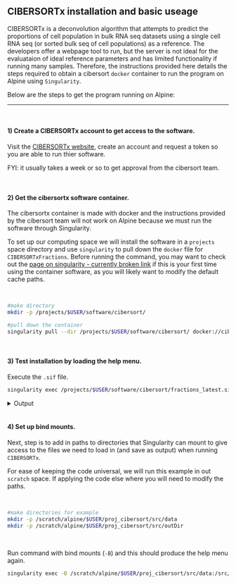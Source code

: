 ## CIBERSORTx installation and basic useage

CIBERSORTx is a deconvolution algorithm that attempts to predict the proportions of cell population in bulk RNA seq datasets using a single cell RNA seq (or sorted bulk seq of cell populations) as a reference. The developers offer a webpage tool to run, but the server is not ideal for the evaluataion of ideal reference parameters and has limited functionality if running many samples. Therefore, the instructions provided here details the steps required to obtain a cibersort `docker` container to run the program on Alpine using `Singularity`.

Below are the steps to get the program running on Alpine:  

---

<br>

#### 1) Create a CIBERSORTx account to get access to the software.

Visit the [CIBERSORTx website](https://cibersortx.stanford.edu/), create an account and request a token so you are able to run thier software. 

FYI: it usually takes a week or so to get approval from the cibersort team.

<br>

#### 2) Get the cibersortx software container.  

The cibersortx container is made with docker and the instructions provided by the cibersort team will not work on Alpine because we must run the software through Singularity.  

To set up our computing space we will install the software in a `projects` space directory and use `singularity` to pull down the `docker` file for `CIBERSORTxFractions`. Before running the command, you may want to check out the [page on singularity - currently broken link](addlink) if this is your first time using the container software, as you will likely want to modify the default cache paths.

<br>

```sh
#make directory
mkdir -p /projects/$USER/software/cibersort/

#pull down the container
singularity pull --dir /projects/$USER/software/cibersort/ docker://cibersortx/fractions
```

<br>

#### 3) Test installation by loading the help menu.

Execute the `.sif` file.
```sh
singularity exec /projects/$USER/software/cibersort/fractions_latest.sif  /src/CIBERSORTxFractions
```

<details>
<summary>Output</summary>

<br>

NOTE: the bind mount instructions are not 100% accurate when using `singularity` instead of `docker` to run the code.

```sh
CIBERSORTx - enumerate cell composition in bulk genomic profiles

For instructions and terms of use, see cibersortx.stanford.edu

Usage:
docker run <bind_mounts> cibersortxfractions [Options] 

Bind Mounting:
> 2 directories must be bind mounted to be accessed within the docker container: 
    1) Input file dir 
        > Format: -v {dir_path}:/src/data 
    2) Outdir 
        > Format: -v {dir_path}:/src/outdir 
> Note: Absolute paths required

Authorization Parameters:
--username      <string>  Email used for login to cibersortx.stanford.edu
--token         <string>  Token associated with current IP address (generated on website)

Primary Options:
--mixture       <file_name>  Mixture matrix [required for running CIBERSORTx, optional for creating a custom signature matrix only]
--sigmatrix     <file_name>  Signature matrix [required: use preexisting matrix or create one]
--perm          <int>   No. of permutations for p-value calculation [default: 0]
--label         <char>  Sample label [default: none]
--rmbatchBmode  <bool>  Run B-mode batch correction [default: FALSE]
--rmbatchSmode  <bool>  Run S-mode batch correction [default: FALSE]
--sourceGEPs    <file_name>  Signature matrix GEPs for batch correction [default: sigmatrix]
--QN            <bool>  Run quantile normalization [default: FALSE]
--absolute      <bool>  Run absolute mode [default: FALSE]
--abs_method    <char>  Pick absolute method ['sig.score' (default) or 'no.sumto1']
--verbose       <bool>  Print verbose output to terminal [default: FALSE]

Options for creating a custom signature matrix:
--refsample     <file_name>  Reference profiles (w/replicates) or labeled scRNA-Seq data [required]
--phenoclasses  <file_name>  Cell type classes [required, if single_cell = FALSE]
--single_cell   <bool>  Create matrix from scRNA-Seq data [default: FALSE]
--G.min         <int>   Minimum number of genes per cell type in sig. matrix [default: 50, if single_cell = TRUE: 300]
--G.max         <int>   Maximum number of genes per cell type in sig. matrix [default: 150, if single_cell = TRUE: 500] 
--q.value       <int>   Q-value threshold for differential expression [default: 0.3, if single_cell = TRUE: 0.01] 
--filter        <bool>  Remove non-hematopoietic genes [default: FALSE] 
--k.max         <int>   Maximum condition number [default: 999] 
--remake        <bool>  Remake signature gene matrix [default: False] 
--replicates    <int>   Number of replicates to use for building scRNAseq reference file [default: 5] 
--sampling      <float> Fraction of available single cell GEPs selected using random sampling [default: 0.5] 
--fraction      <float> Fraction of cells of same identity showing evidence of expression [default: 0.75] 
```

</details>

<br>

#### 4) Set up bind mounts.

Next, step is to add in paths to directories that Singularity can mount to give access to the files we need to load in (and save as output) when running `CIBERSORTx`.  

For ease of keeping the code universal, we will run this example in out `scratch` space. If applying the code else where you will need to modify the paths.

<br>

```sh
#make directories for example
mkdir -p /scratch/alpine/$USER/proj_cibersort/src/data
mkdir -p /scratch/alpine/$USER/proj_cibersort/src/outDir
```

<br>

Run command with bind mounts (`-B`) and this should produce the help menu again.
```sh
singularity exec -B /scratch/alpine/$USER/proj_cibersort/src/data:/src/data -B /scratch/alpine/$USER/proj_cibersort/src/outDir:/src/outdir /projects/$USER/software/cibersort/fractions_latest.sif /src/CIBERSORTxFractions
```

<br>


